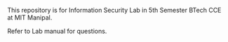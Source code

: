 This repository is for Information Security Lab in 5th Semester BTech CCE at MIT Manipal.

Refer to Lab manual for questions.
